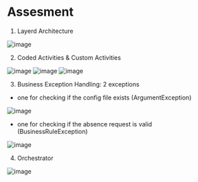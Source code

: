 # Assesment

1. Layerd Architecture

![image](https://github.com/DanilaDenis/RPA_Project/assets/92435488/b6dd9fe1-683b-4a22-9b24-91cb7162a746)

2. Coded Activities & Custom Activities

![image](https://github.com/DanilaDenis/RPA_Project/assets/92435488/b095698f-70bb-4e0a-916a-d1ed70fa6135)
![image](https://github.com/DanilaDenis/RPA_Project/assets/92435488/148eda8c-4f9b-4e7a-aea5-b8a7a1ba4cec)
![image](https://github.com/DanilaDenis/RPA_Project/assets/92435488/77c71558-49eb-4799-80fe-e1aca7cca2ad)

3. Business Exception Handling: 2 exceptions

- one for checking if the config file exists (ArgumentException)

![image](https://github.com/DanilaDenis/RPA_Project/assets/92435488/d8459a9b-8a09-4b20-82f1-0ca777d1e326)

- one for checking if the absence request is valid (BusinessRuleException)

![image](https://github.com/DanilaDenis/RPA_Project/assets/92435488/c27abfb1-31e7-4639-894e-e30cc38d90fc)

4. Orchestrator

![image](https://github.com/DanilaDenis/RPA_Project/assets/92435488/e2f9423e-ce0a-4d9e-b172-74a9ff3d53e5)


  

